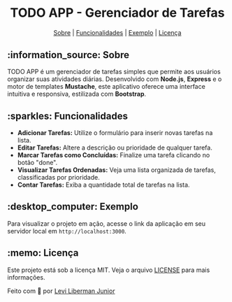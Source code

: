 <h1 align="center">TODO APP - Gerenciador de Tarefas</h1>

<p align="center" style="margin-bottom: 4%">
</p>

<p align="center">
  <a href="#about">Sobre</a>   |   
  <a href="#features">Funcionalidades</a>   |   
  <a href="#computer-exemple">Exemplo</a>   |   
  <a href="#memo-license">Licença</a>
</p>

<h2 id="about">:information_source: Sobre</h2>

TODO APP é um gerenciador de tarefas simples que permite aos usuários organizar suas atividades diárias. Desenvolvido com **Node.js**, **Express** e o motor de templates **Mustache**, este aplicativo oferece uma interface intuitiva e responsiva, estilizada com **Bootstrap**.

<h2 id="features">:sparkles: Funcionalidades</h2>

- **Adicionar Tarefas:** Utilize o formulário para inserir novas tarefas na lista.
- **Editar Tarefas:** Altere a descrição ou prioridade de qualquer tarefa.
- **Marcar Tarefas como Concluídas:** Finalize uma tarefa clicando no botão "done".
- **Visualizar Tarefas Ordenadas:** Veja uma lista organizada de tarefas, classificadas por prioridade.
- **Contar Tarefas:** Exiba a quantidade total de tarefas na lista.

<h2 id="computer-exemple">:desktop_computer: Exemplo</h2>

Para visualizar o projeto em ação, acesse o link da aplicação em seu servidor local em `http://localhost:3000`.

<h2 id="memo-license">:memo: Licença</h2>

Este projeto está sob a licença MIT. Veja o arquivo [LICENSE](https://github.com/LeviLJR/todo-app-mustache/blob/main/LICENSE) para mais informações.

Feito com :blue_heart: por [Levi Liberman Junior](https://www.linkedin.com/in/LeviLJR)

